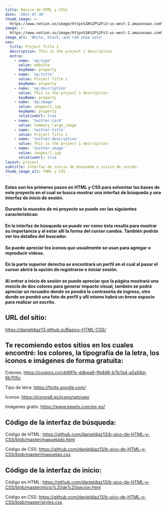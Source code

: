```yaml
---
title: Básico de HTML y CSSJ
date: '2021-07-30'
thumb_image: >-
  https://www.notion.so/image/https%3A%2F%2Fs3-us-west-2.amazonaws.com%2Fsecure.notion-static.com%2F6ac46134-a01f-4606-9148-54a257cd1d8d%2FCaptura_de_pantalla_2021-07-30_225200.png?id=2f37d46d-d73c-4f09-bac8-6c4d7753a4d1&table=block&spaceId=13328bea-cc89-4468-bfca-ebe605b88e65&width=1840&userId=514977c9-36d0-4e2d-886a-4c4d0a56974e&cache=v2
image: >-
  https://www.notion.so/image/https%3A%2F%2Fs3-us-west-2.amazonaws.com%2Fsecure.notion-static.com%2F6ac46134-a01f-4606-9148-54a257cd1d8d%2FCaptura_de_pantalla_2021-07-30_225200.png?id=2f37d46d-d73c-4f09-bac8-6c4d7753a4d1&table=block&spaceId=13328bea-cc89-4468-bfca-ebe605b88e65&width=1840&userId=514977c9-36d0-4e2d-886a-4c4d0a56974e&cache=v2
image_alt: 'White, black, and red shoe sole'
seo:
  title: Project Title 1
  description: This is the project 1 description
  extra:
    - name: 'og:type'
      value: website
      keyName: property
    - name: 'og:title'
      value: Project Title 1
      keyName: property
    - name: 'og:description'
      value: This is the project 1 description
      keyName: property
    - name: 'og:image'
      value: images/1.jpg
      keyName: property
      relativeUrl: true
    - name: 'twitter:card'
      value: summary_large_image
    - name: 'twitter:title'
      value: Project Title 1
    - name: 'twitter:description'
      value: This is the project 1 description
    - name: 'twitter:image'
      value: images/1.jpg
      relativeUrl: true
layout: project
subtitle: Interfaz de inicio de búsqueda e inicio de sesión.
thumb_image_alt: THML y CSS
---
```

#### Estos son los primeros pasos en HTML y CSS para solventar las bases de este proyecto en el cual se busca mostrar una interfaz de búsqueda y una interfaz de inicio de sesión.

#### Durante la muestra de mi proyecto se puede ver las siguientes características:

#### En la interfaz de búsqueda se puede ver como ésta resalta para mostrar su importancia y al estar allí la forma del cursor cambia. También podrás ver los detalles del buscador.

#### Se puede apreciar los iconos que usualmente se usan para agregar o reproducir videos.

#### En la parte superior derecha se encontrará un perfil en el cual al pasar el cursor abrirá la opción de registrarse e iniciar sesión.

#### Al entrar a inicio de sesión se puede apreciar que la página mostrará una mezcla de dos colores para generar impacto visual, también se podrá apreciar un recuadro donde se pondrá la contraseña de ingreso, otro donde se pondrá una foto de perfil y allí mismo habrá un breve espacio para realizar un escrito.

## URL del sitio:

<https://danieldiaz13.github.io/Basico-HTML-CSS/>

## Te recomiendo estos sitios en los cuales encontré:&#xA;los colores, la tipografía de la letra, los iconos e imágenes de forma&#xA;gratuita:

Colores:  <https://coolors.co/cb997e-ddbea9-ffe8d6-b7b7a4-a5a58d-6b705c>

Tipo de letra: <https://fonts.google.com/>

Iconos: <https://iconos8.es/icons/set/user>

Imágenes gratis:  <https://www.pexels.com/es-es/> 

## Código de la interfaz de búsqueda:

Código de HTML: <https://github.com/danieldiaz13/b-sico-de-HTML-y-CSS/blob/master/maquetado.html>

Código de CSS: <https://github.com/danieldiaz13/b-sico-de-HTML-y-CSS/blob/master/maquetao.css>

## Código de la interfaz de inicio:

Código en HTML: <https://github.com/danieldiaz13/b-sico-de-HTML-y-CSS/blob/master/inicio%20de%20secion.html>

Código en CSS: <https://github.com/danieldiaz13/b-sico-de-HTML-y-CSS/blob/master/styles.css>
